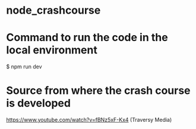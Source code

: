 # node_crashcourse


# Command to run the code in the local environment
$ npm run dev

# Source from where the crash course is developed
https://www.youtube.com/watch?v=fBNz5xF-Kx4
(Traversy Media)
